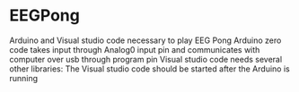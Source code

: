# EEGPong
Arduino and Visual studio code necessary to play EEG Pong
Arduino zero code takes input through Analog0 input pin and communicates with computer over usb through program pin
Visual studio code needs several other libraries: 
The Visual studio code should be started after the Arduino is running
